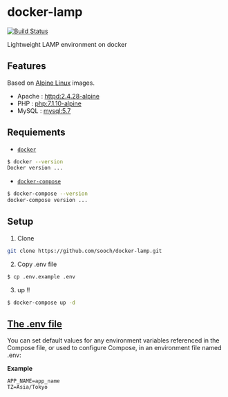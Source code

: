 # docker-lamp
[![Build Status](https://travis-ci.org/sooch/docker-lamp.svg?branch=master)](https://travis-ci.org/sooch/docker-lamp)

Lightweight LAMP environment on docker


## Features
Based on [Alpine Linux](https://alpinelinux.org/) images.
- Apache : [httpd:2.4.28-alpine](https://github.com/docker-library/httpd/blob/5b3b87b10907617b0d69af4308ae1dfa21ccf703/2.4/alpine/Dockerfile)
- PHP : [php:7.1.10-alpine](https://github.com/docker-library/php/blob/4c0766729088fa5c37d46ccd837386f0e91a33ac/7.1/alpine/Dockerfile)
- MySQL : [mysql:5.7](https://github.com/docker-library/mysql/blob/0590e4efd2b31ec794383f084d419dea9bc752c4/5.7/Dockerfile)


## Requiements
- [`docker`](https://www.docker.com/
) 
```bash
$ docker --version
Docker version ...
```
- [`docker-compose`](https://docs.docker.com/compose/)
```bash
$ docker-compose --version
docker-compose version ...
```


## Setup
1. Clone
```bash
git clone https://github.com/sooch/docker-lamp.git
```

2. Copy .env file
```bash
$ cp .env.example .env
```

3. up !!
```bash
$ docker-compose up -d
```


## [The .env file](https://docs.docker.com/compose/environment-variables/#the-env-file)
You can set default values for any environment variables referenced in the Compose file, or used to configure Compose, in an environment file named .env:

**Example**
```.env
APP_NAME=app_name
TZ=Asia/Tokyo
```
